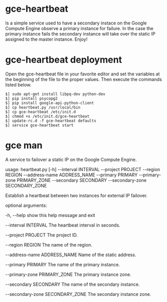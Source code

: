 # gce-heartbeat
Is a simple service used to have a secondary instace on the Google Compute Engine observe a primary instance for failure. In the case the primary instance fails the secondary instance will take over the static IP assigned to the master instance. Enjoy!

# gce-heartbeat deployment

Open the gce-heartbeat file in your favorite editor and set the variables at the beginning of the file to the proper values. Then execute the commands listed below.

```
$] sudo apt-get install libpq-dev python-dev
$] pip install psycopg2
$] pip install google-api-python-client
$] cp heartbeat.py /usr/local/bin
$] cp gce-heartbeat /etc/init.d
$] chmod +x /etc/init.d/gce-heartbeat
$] update-rc.d -f gce-heartbeat defaults
$] service gce-heartbeat start
```

# gce man

A service to failover a static IP on the Google Compute Engine.

usage: heartbeat.py [-h] --interval INTERVAL --project PROJECT --region REGION
                    --address-name ADDRESS_NAME --primary PRIMARY
                    --primary-zone PRIMARY_ZONE --secondary SECONDARY
                    --secondary-zone SECONDARY_ZONE

Establish a heartbeat between two instances for external IP failover.

optional arguments:

  -h, --help            show this help message and exit

  --interval INTERVAL   The heartbeat interval in seconds.

  --project PROJECT     The project ID.

  --region REGION       The name of the region.

  --address-name ADDRESS_NAME
                        Name of the static address.

  --primary PRIMARY     The name of the primary instance.

  --primary-zone PRIMARY_ZONE
                        The primary instance zone.

  --secondary SECONDARY
                        The name of the secondary instance.

  --secondary-zone SECONDARY_ZONE
                        The secondary instance zone.
